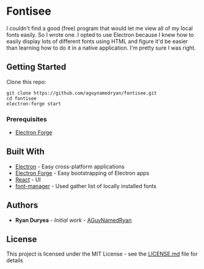 # Fontisee

I couldn't find a good (free) program that would let me view all of my local fonts easily.  So I wrote one.  I opted to use Electron because I knew how to easily display lots of different fonts using HTML and figure it'd be easier than learning how to do it in a native application.  I'm pretty sure I was right.

## Getting Started

Clone this repo:

```
git clone https://github.com/aguynamedryan/fontisee.git
cd fontisee
electron-forge start
```

### Prerequisites

- [Electron Forge](https://electronforge.io/)


## Built With

* [Electron](https://electronjs.org/) - Easy cross-platform applications
* [Electron Forge](https://electronforge.io/) - Easy bootstrapping of Electron apps
* [React](https://reactjs.org/) - UI
* [font-manager](https://github.com/Eugeny/fontmanager-redux) - Used gather list of locally installed fonts

## Authors

* **Ryan Duryea** - *Initial work* - [AGuyNamedRyan](https://github.com/aguynamedryan)

## License

This project is licensed under the MIT License - see the [LICENSE.md](LICENSE.md) file for details

